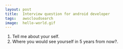 ```yaml
---
layout: post
title:  Interview question for android developer
tags:   awscloudsearch
image:  hello-world.gif
---
```


1. Tell me about your self.
2. Where you would see yourself in 5 years from now?.
